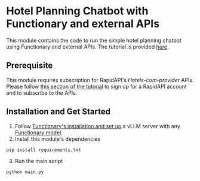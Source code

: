 # Hotel Planning Chatbot with Functionary and external APIs

This module contains the code to run the simple hotel planning chatbot using Functionary and external APIs. The tutorial is provided [here](https://app.archbee.com/public/PREVIEW-hxp_DUA-ZUQ1iDZeDwYM9/PREVIEW-3l3pn7rtmGko_Wi_ZPRFR).

## Prerequisite

This module requires subscription for RapidAPI's *Hotels-com-provider* APIs. Please follow [this section of the tutorial](https://app.archbee.com/public/PREVIEW-hxp_DUA-ZUQ1iDZeDwYM9/PREVIEW-3l3pn7rtmGko_Wi_ZPRFR#2DYqV) to sign up for a RapidAPI account and to subscribe to the APIs.

## Installation and Get Started

1. Follow [Functionary's installation and set up](https://github.com/MeetKai/functionary?tab=readme-ov-file#setup) a vLLM server with any [Functionary model](https://huggingface.co/meetkai).
2. Install this module's dependencies
```shell
pip install requirements.txt
```
3. Run the main script
```shell
python main.py
```
